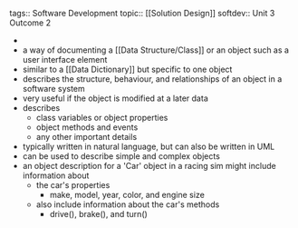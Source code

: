 tags:: Software Development
topic:: [[Solution Design]]
softdev:: Unit 3 Outcome 2

-
- a way of documenting a [[Data Structure/Class]] or an object such as a user interface element
- similar to a [[Data Dictionary]] but specific to one object
- describes the structure, behaviour, and relationships of an object in a software system
- very useful if the object is modified at a later data
- describes
	- class variables or object properties
	- object methods and events
	- any other important details
- typically written in natural language, but can also be written in UML
- can be used to describe simple and complex objects
- an object description for a 'Car' object in a racing sim might include information about
	- the car's properties
		- make, model, year, color, and engine size
	- also include information about the car's methods
		- drive(), brake(), and turn()